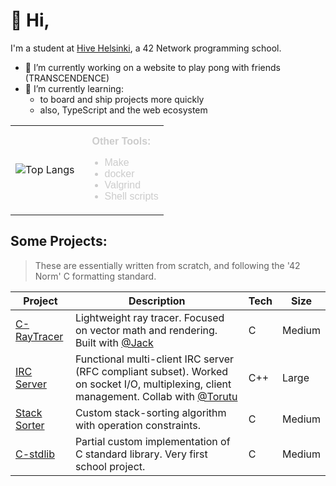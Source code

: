 # :vulcan_salute: Hi,

I'm a student at [Hive Helsinki](https://www.hive.fi/), a 42 Network programming school.


- 🔭 I’m currently working on a website to play pong with friends (TRANSCENDENCE)
- 🌱 I’m currently learning:
  - to board and ship projects more quickly
  - also, TypeScript and the web ecosystem

<table>
  <tr>
    <td>

![Top Langs](https://github-readme-stats.vercel.app/api/top-langs/?username=BrunoPosa&layout=compact&theme=dark)
    </td>
    <td style="vertical-align: top; padding-top: 0px; padding-left: 20px; font-family: Arial, sans-serif; color: #ccc;">

<strong>Other Tools:</strong>
<ul style="list-style-type: disc; margin-top: 0px; padding-left: 20px;">
  <li>Make</li>
  <li>docker</li>
  <li>Valgrind</li>
  <li>Shell scripts</li>
</ul>
    </td>
  </tr>
</table>

## Some Projects:

> These are essentially written from scratch, and following the '42 Norm' C formatting standard.

| Project | Description | Tech | Size |
|--------|-------------|------|------|
| [C-RayTracer](https://github.com/BrunoPosa/C-RayTracer) | Lightweight ray tracer. Focused on vector math and rendering. Built with [@Jack](https://github.com/jackwaddington) | C | Medium |
| [IRC Server](https://github.com/BrunoPosa/IRC-Server) | Functional multi-client IRC server (RFC compliant subset). Worked on socket I/O, multiplexing, client management. Collab with [@Torutu](https://github.com/Torutu) | C++ | Large |
| [Stack Sorter](https://github.com/BrunoPosa/Stack-Sort) | Custom stack-sorting algorithm with operation constraints. | C | Medium |
| [C-stdlib](https://github.com/BrunoPosa/libft) | Partial custom implementation of C standard library. Very first school project. | C | Medium |
